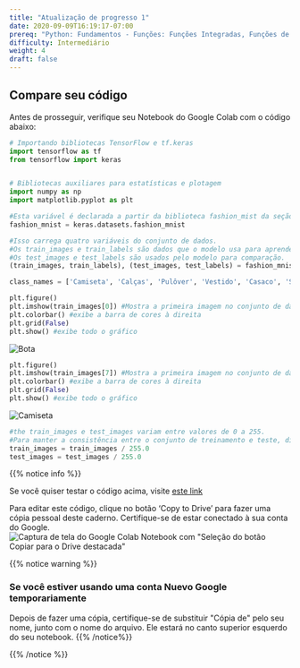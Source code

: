 ```yaml
---
title: "Atualização de progresso 1"
date: 2020-09-09T16:19:17-07:00
prereq: "Python: Fundamentos - Funções: Funções Integradas, Funções de Bibliotecas; Tipos de Dados – Strings, Números, Leitura do Console; Estruturas de Dados - Listas"
difficulty: Intermediário
weight: 4
draft: false
---
```


## Compare seu código

Antes de prosseguir, verifique seu Notebook do Google Colab com o código abaixo:

```python
# Importando bibliotecas TensorFlow e tf.keras
import tensorflow as tf
from tensorflow import keras 


# Bibliotecas auxiliares para estatísticas e plotagem
import numpy as np
import matplotlib.pyplot as plt 
```

```python
#Esta variável é declarada a partir da biblioteca fashion_mist da seção de conjuntos de dados
fashion_mnist = keras.datasets.fashion_mnist 
```

```python
#Isso carrega quatro variáveis ​​do conjunto de dados.
#Os train_images e train_labels são dados que o modelo usa para aprender
#Os test_images e test_labels são usados ​​pelo modelo para comparação.
(train_images, train_labels), (test_images, test_labels) = fashion_mnist.load_data()
```

```python
class_names = ['Camiseta', 'Calças', 'Pulôver', 'Vestido', 'Casaco', 'Sandália', 'Camisa', 'Tênis', 'Bolsa', 'Bota'  ]
```

```python
plt.figure()
plt.imshow(train_images[0]) #Mostra a primeira imagem no conjunto de dados como um gráfico ou pixels de cores diferentes
plt.colorbar() #exibe a barra de cores à direita
plt.grid(False)
plt.show() #exibe todo o gráfico
```

![Bota](../media/a2q1.png)

```python
plt.figure()
plt.imshow(train_images[7]) #Mostra a primeira imagem no conjunto de dados como um gráfico ou pixels de cores diferentes
plt.colorbar() #exibe a barra de cores à direita
plt.grid(False)
plt.show() #exibe todo o gráfico
```

![Camiseta](../media/a2progress2.png)

```python
#the train_images e test_images variam entre valores de 0 a 255.
#Para manter a consistência entre o conjunto de treinamento e teste, dividiremos train_images e test_images por 255
train_images = train_images / 255.0 
test_images = test_images / 255.0
```

{{% notice info %}}

Se você quiser testar o código acima, visite <a href="https://colab.research.google.com/drive/1ndj0W1P_3uAG-L2a6LwxdJPSHbSK5WE6?usp=sharing" target="_blank">este link</a>

Para editar este código, clique no botão ‘Copy to Drive’ para fazer uma cópia pessoal deste caderno. Certifique-se de estar conectado à sua conta do Google.
![Captura de tela do Google Colab Notebook com "Seleção do botão Copiar para o Drive destacada"](../media/colab_copy.png)

{{% notice warning %}}
### Se você estiver usando uma conta Nuevo Google temporariamente
Depois de fazer uma cópia, certifique-se de substituir "Cópia de" pelo seu nome, junto com o nome do arquivo. Ele estará no canto superior esquerdo do seu notebook.
{{% /notice%}}

{{% /notice %}}